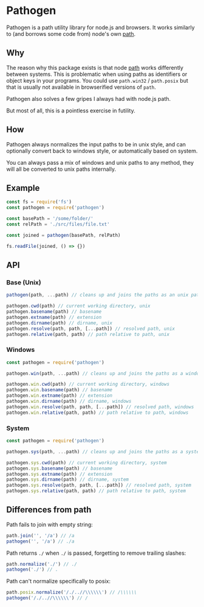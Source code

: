 # Pathogen

Pathogen is a path utility library for node.js and browsers.
It works similarly to (and borrows some code from) node's own [path](https://nodejs.org/api/path.html).

## Why

The reason why this package exists is that node [path](https://nodejs.org/api/path.html) works differently between systems. This is problematic when using paths as identifiers or object keys in your programs. You could use `path.win32` / `path.posix` but that is usually not available in browserified versions of `path`.

Pathogen also solves a few gripes I always had with node.js path.

But most of all, this is a pointless exercise in futility.

## How

Pathogen always normalizes the input paths to be in unix style, and can optionally convert back to windows style, or automatically based on system.

You can always pass a mix of windows and unix paths to any method, they will all be converted to unix paths internally.

## Example

```js
const fs = require('fs')
const pathogen = require('pathogen')

const basePath = '/some/folder/'
const relPath = './src/files/file.txt'

const joined = pathogen(basePath, relPath)

fs.readFile(joined, () => {})
```

## API

### Base (Unix)

```js
pathogen(path, ...path) // cleans up and joins the paths as an unix path string.

pathogen.cwd(path) // current working directory, unix
pathogen.basename(path) // basename
pathogen.extname(path) // extension
pathogen.dirname(path) // dirname, unix
pathogen.resolve(path, path, [...path]) // resolved path, unix
pathogen.relative(path, path) // path relative to path, unix
```

### Windows

```js
const pathogen = require('pathogen')

pathogen.win(path, ...path) // cleans up and joins the paths as a windows path string.

pathogen.win.cwd(path) // current working directory, windows
pathogen.win.basename(path) // basename
pathogen.win.extname(path) // extension
pathogen.win.dirname(path) // dirname, windows
pathogen.win.resolve(path, path, [...path]) // resolved path, windows
pathogen.win.relative(path, path) // path relative to path, windows
```

### System

```js
const pathogen = require('pathogen')

pathogen.sys(path, ...path) // cleans up and joins the paths as a system path string.

pathogen.sys.cwd(path) // current working directory, system
pathogen.sys.basename(path) // basename
pathogen.sys.extname(path) // extension
pathogen.sys.dirname(path) // dirname, system
pathogen.sys.resolve(path, path, [...path]) // resolved path, system
pathogen.sys.relative(path, path) // path relative to path, system
```

## Differences from path

Path fails to join with empty string:

```js
path.join('', '/a') // /a
pathogen('', '/a') // ./a
```

Path returns `./` when `./` is passed, forgetting to remove trailing slashes:

```js
path.normalize('./') // ./
pathogen('./') // .
```

Path can't normalize specifically to posix:

```js
path.posix.normalize('/./..//\\\\\\') // /\\\\\\
pathogen('/./..//\\\\\\') // /
```
